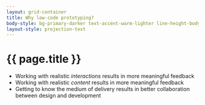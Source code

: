 ```yaml
---
layout: grid-container
title: Why low-code prototyping?
body-style: bg-primary-darker text-accent-warm-lighter line-height-body-4 padding-bottom-9 font-body-lg slide
layout-style: projection-text
---
```


# {{ page.title }}

- Working with realistic *interactions* results in more meaningful feedback
- Working with realistic *content* results in more meaningful feedback
- Getting to know the medium of delivery results in better collaboration between design and development